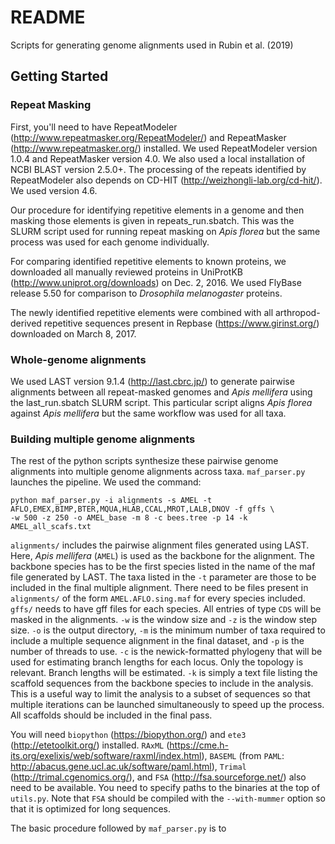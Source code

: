 # README

Scripts for generating genome alignments used in Rubin et al. (2019)

## Getting Started

### Repeat Masking

First, you'll need to have RepeatModeler (http://www.repeatmasker.org/RepeatModeler/) and RepeatMasker (http://www.repeatmasker.org/) installed. We used RepeatModeler version 1.0.4 and RepeatMasker version 4.0. We also used a local installation of NCBI BLAST version 2.5.0+. The processing of the repeats identified by RepeatModeler also depends on CD-HIT (http://weizhongli-lab.org/cd-hit/). We used version 4.6.

Our procedure for identifying repetitive elements in a genome and then masking those elements is given in repeats_run.sbatch. This was the SLURM script used for running repeat masking on *Apis florea* but the same process was used for each genome individually.

For comparing identified repetitive elements to known proteins, we downloaded all manually reviewed proteins in UniProtKB (http://www.uniprot.org/downloads) on Dec. 2, 2016. We used FlyBase release 5.50 for comparison to *Drosophila melanogaster* proteins. 

The newly identified repetitive elements were combined with all arthropod-derived repetitive sequences present in Repbase (https://www.girinst.org/) downloaded on March 8, 2017.

### Whole-genome alignments

We used LAST version 9.1.4 (http://last.cbrc.jp/) to generate pairwise alignments between all repeat-masked genomes and *Apis mellifera* using the last_run.sbatch SLURM script. This particular script aligns *Apis florea* against *Apis mellifera* but the same workflow was used for all taxa.

### Building multiple genome alignments

The rest of the python scripts synthesize these pairwise genome alignments into multiple genome alignments across taxa. ```maf_parser.py``` launches the pipeline. We used the command:

```
python maf_parser.py -i alignments -s AMEL -t AFLO,EMEX,BIMP,BTER,MQUA,HLAB,CCAL,MROT,LALB,DNOV -f gffs \
-w 500 -z 250 -o AMEL_base -m 8 -c bees.tree -p 14 -k AMEL_all_scafs.txt
```

```alignments/``` includes the pairwise alignment files generated using LAST. Here, *Apis mellifera* (```AMEL```) is used as the backbone for the alignment. The backbone species has to be the first species listed in the name of the maf file generated by LAST. The taxa listed in the ```-t``` parameter are those to be included in the final multiple alignment. There need to be files present in ```alignments/``` of the form ```AMEL.AFLO.sing.maf``` for every species included. ```gffs/``` needs to have gff files for each species. All entries of type ```CDS``` will be masked in the alignments. ```-w``` is the window size and ```-z``` is the window step size. ```-o``` is the output directory, ```-m``` is the minimum number of taxa required to include a multiple sequence alignment in the final dataset, and ```-p``` is the number of threads to use. ```-c``` is the newick-formatted phylogeny that will be used for estimating branch lengths for each locus. Only the topology is relevant. Branch lengths will be estimated. ```-k``` is simply a text file listing the scaffold sequences from the backbone species to include in the analysis. This is a useful way to limit the analysis to a subset of sequences so that multiple iterations can be launched simultaneously to speed up the process. All scaffolds should be included in the final pass.

You will need ```biopython``` (https://biopython.org/) and ```ete3``` (http://etetoolkit.org/) installed. ```RAxML``` (https://cme.h-its.org/exelixis/web/software/raxml/index.html), ```BASEML``` (from ```PAML```: http://abacus.gene.ucl.ac.uk/software/paml.html), ```Trimal``` (http://trimal.cgenomics.org/), and ```FSA``` (http://fsa.sourceforge.net/) also need to be available. You need to specify paths to the binaries at the top of ```utils.py```. Note that ```FSA``` should be compiled with the ```--with-mummer``` option so that it is optimized for long sequences. 

The basic procedure followed by ```maf_parser.py``` is to 